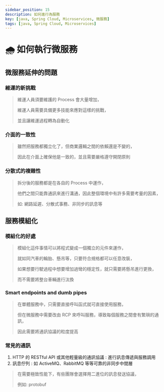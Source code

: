 ```yaml
---
sidebar_position: 15
description: 如何進行為服務
key: [java, Spring Cloud, Microservices, 微服務]
tags: [java, Spring Cloud, Microservices]
---
```


# 🌧️ 如何執行微服務

## 微服務延伸的問題

### 維運的新挑戰

> 維運人員須要維護的 Process 會大量增加，
>
> 維運人員需要具備更多技能來應對這樣的挑戰，
>
> 並且讓維運過程轉為自動化

### 介面的一致性

> 雖然把服務都獨立化了，但商業邏輯之間的依賴還是不變的，
>
> 因此在介面上確保他是一致的，並且需要嚴格遵守開閉原則

### 分散式的複雜性

> 拆分後的服務都是在各自的 Process 中運作，
>
> 他們之間只能靠通訊來進行溝通，因此整個環境中有許多需要考量的因素，
>
> 如: 網路延遲、分散式事務、非同步的訊息等

## 服務模組化

### 模組化的好處

> 模組化這件事情可以將程式變成一個獨立的元件來運作，
>
> 就如同汽車的輪胎、懸吊等，只要符合規格都可以任意改裝，
>
> 如果想要行駛過程中想要增加過彎的穩定性，就只需要將懸吊進行更換，
>
> 而不需要將整台車輛進行汰換

### Smart endpoints and dumb pipes

> 在單體服務中，只需要直接呼叫函式就可直接使用服務，
>
> 但在微服務中需要改由 RCP 來呼叫服務，導致每個服務之間會有繁瑣的通訊，
>
> 因此需要將通訊協議的粒度提高

### 常見的通訊

1. HTTP 的 RESTful API 或其他輕量級的通訊協議 : 進行訊息傳遞與服務調用
2. 訊息佇列 : 如 ActiveMQ、RabbitMQ 等等可靠的非同步中間層

> 在需要極致性能下，有些團隊會選擇用二進位的訊息發送協議，
>
> 例如: protobuf
